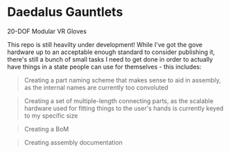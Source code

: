 # Daedalus Gauntlets
20-DOF Modular VR Gloves

This repo is still heavilty under development! While I've got the gove hardware up to an acceptable enough standard to consider publishing it, there's still a bunch of small tasks I need to get done in order to actually have things in a state people can use for themselves - this includes:

> Creating a part naming scheme that makes sense to aid in assembly, as the internal names are currently too convoluted

> Creating a set of multiple-length connecting parts, as the scalable hardware used for fitting things to the user's hands is currently keyed to my specific size

> Creating a BoM

> Creating assembly documentation
